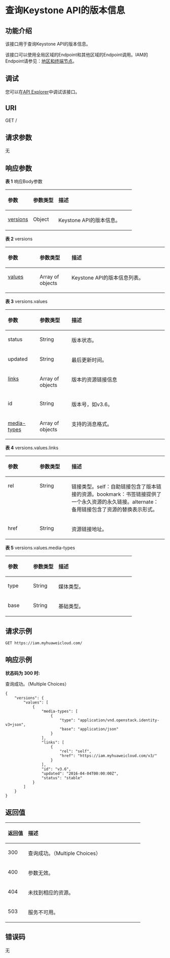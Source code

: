 # 查询Keystone API的版本信息<a name="iam_15_0002"></a>

## 功能介绍<a name="zh-cn_topic_0222037544_section1386945615526"></a>

该接口用于查询Keystone API的版本信息。

该接口可以使用全局区域的Endpoint和其他区域的Endpoint调用。IAM的Endpoint请参见：[地区和终端节点](https://developer.huaweicloud.com/endpoint?IAM)。

## 调试<a name="section10481112485914"></a>

您可以在[API Explorer](https://apiexplorer.developer.huaweicloud.com/apiexplorer/doc?product=IAM&api=KeystoneListVersions)中调试该接口。

## URI<a name="zh-cn_topic_0222037544_section8874156115214"></a>

GET /

## 请求参数<a name="zh-cn_topic_0222037544_section78771656195216"></a>

无

## 响应参数<a name="zh-cn_topic_0222037544_section88824562529"></a>

**表 1**  响应Body参数

<a name="zh-cn_topic_0222037544_responseParameter"></a>
<table><thead align="left"><tr id="zh-cn_topic_0222037544_row3885145665210"><th class="cellrowborder" valign="top" width="20%" id="mcps1.2.4.1.1"><p id="zh-cn_topic_0222037544_p588755695217"><a name="zh-cn_topic_0222037544_p588755695217"></a><a name="zh-cn_topic_0222037544_p588755695217"></a>参数</p>
</th>
<th class="cellrowborder" valign="top" width="20%" id="mcps1.2.4.1.2"><p id="zh-cn_topic_0222037544_p16888165685215"><a name="zh-cn_topic_0222037544_p16888165685215"></a><a name="zh-cn_topic_0222037544_p16888165685215"></a>参数类型</p>
</th>
<th class="cellrowborder" valign="top" width="60%" id="mcps1.2.4.1.3"><p id="zh-cn_topic_0222037544_p1889065614527"><a name="zh-cn_topic_0222037544_p1889065614527"></a><a name="zh-cn_topic_0222037544_p1889065614527"></a>描述</p>
</th>
</tr>
</thead>
<tbody><tr id="zh-cn_topic_0222037544_row288565675216"><td class="cellrowborder" valign="top" width="20%" headers="mcps1.2.4.1.1 "><p id="zh-cn_topic_0222037544_p16891115618524"><a name="zh-cn_topic_0222037544_p16891115618524"></a><a name="zh-cn_topic_0222037544_p16891115618524"></a><a href="#zh-cn_topic_0222037544_response_Rs151Versions">versions</a></p>
</td>
<td class="cellrowborder" valign="top" width="20%" headers="mcps1.2.4.1.2 "><p id="zh-cn_topic_0222037544_p208931556205219"><a name="zh-cn_topic_0222037544_p208931556205219"></a><a name="zh-cn_topic_0222037544_p208931556205219"></a>Object</p>
</td>
<td class="cellrowborder" valign="top" width="60%" headers="mcps1.2.4.1.3 "><p id="zh-cn_topic_0222037544_p78951256195216"><a name="zh-cn_topic_0222037544_p78951256195216"></a><a name="zh-cn_topic_0222037544_p78951256195216"></a>Keystone API的版本信息。</p>
</td>
</tr>
</tbody>
</table>

**表 2**  versions

<a name="zh-cn_topic_0222037544_response_Rs151Versions"></a>
<table><thead align="left"><tr id="zh-cn_topic_0222037544_row889675635213"><th class="cellrowborder" valign="top" width="20%" id="mcps1.2.4.1.1"><p id="zh-cn_topic_0222037544_p13898105620523"><a name="zh-cn_topic_0222037544_p13898105620523"></a><a name="zh-cn_topic_0222037544_p13898105620523"></a>参数</p>
</th>
<th class="cellrowborder" valign="top" width="20%" id="mcps1.2.4.1.2"><p id="zh-cn_topic_0222037544_p490016565524"><a name="zh-cn_topic_0222037544_p490016565524"></a><a name="zh-cn_topic_0222037544_p490016565524"></a>参数类型</p>
</th>
<th class="cellrowborder" valign="top" width="60%" id="mcps1.2.4.1.3"><p id="zh-cn_topic_0222037544_p1090145617527"><a name="zh-cn_topic_0222037544_p1090145617527"></a><a name="zh-cn_topic_0222037544_p1090145617527"></a>描述</p>
</th>
</tr>
</thead>
<tbody><tr id="zh-cn_topic_0222037544_row2896155615219"><td class="cellrowborder" valign="top" width="20%" headers="mcps1.2.4.1.1 "><p id="zh-cn_topic_0222037544_p1790317560526"><a name="zh-cn_topic_0222037544_p1790317560526"></a><a name="zh-cn_topic_0222037544_p1790317560526"></a><a href="#zh-cn_topic_0222037544_response_Rs151VersionsValuesArritem">values</a></p>
</td>
<td class="cellrowborder" valign="top" width="20%" headers="mcps1.2.4.1.2 "><p id="zh-cn_topic_0222037544_p090510569524"><a name="zh-cn_topic_0222037544_p090510569524"></a><a name="zh-cn_topic_0222037544_p090510569524"></a>Array of objects</p>
</td>
<td class="cellrowborder" valign="top" width="60%" headers="mcps1.2.4.1.3 "><p id="zh-cn_topic_0222037544_p7907356135214"><a name="zh-cn_topic_0222037544_p7907356135214"></a><a name="zh-cn_topic_0222037544_p7907356135214"></a>Keystone API的版本信息列表。</p>
</td>
</tr>
</tbody>
</table>

**表 3**  versions.values

<a name="zh-cn_topic_0222037544_response_Rs151VersionsValuesArritem"></a>
<table><thead align="left"><tr id="zh-cn_topic_0222037544_row159083567521"><th class="cellrowborder" valign="top" width="20%" id="mcps1.2.4.1.1"><p id="zh-cn_topic_0222037544_p199101956125217"><a name="zh-cn_topic_0222037544_p199101956125217"></a><a name="zh-cn_topic_0222037544_p199101956125217"></a>参数</p>
</th>
<th class="cellrowborder" valign="top" width="20%" id="mcps1.2.4.1.2"><p id="zh-cn_topic_0222037544_p199121856135210"><a name="zh-cn_topic_0222037544_p199121856135210"></a><a name="zh-cn_topic_0222037544_p199121856135210"></a>参数类型</p>
</th>
<th class="cellrowborder" valign="top" width="60%" id="mcps1.2.4.1.3"><p id="zh-cn_topic_0222037544_p291312569522"><a name="zh-cn_topic_0222037544_p291312569522"></a><a name="zh-cn_topic_0222037544_p291312569522"></a>描述</p>
</th>
</tr>
</thead>
<tbody><tr id="zh-cn_topic_0222037544_row15908145695212"><td class="cellrowborder" valign="top" width="20%" headers="mcps1.2.4.1.1 "><p id="zh-cn_topic_0222037544_p49151856105215"><a name="zh-cn_topic_0222037544_p49151856105215"></a><a name="zh-cn_topic_0222037544_p49151856105215"></a>status</p>
</td>
<td class="cellrowborder" valign="top" width="20%" headers="mcps1.2.4.1.2 "><p id="zh-cn_topic_0222037544_p15916956185212"><a name="zh-cn_topic_0222037544_p15916956185212"></a><a name="zh-cn_topic_0222037544_p15916956185212"></a>String</p>
</td>
<td class="cellrowborder" valign="top" width="60%" headers="mcps1.2.4.1.3 "><p id="zh-cn_topic_0222037544_p7918135610522"><a name="zh-cn_topic_0222037544_p7918135610522"></a><a name="zh-cn_topic_0222037544_p7918135610522"></a>版本状态。</p>
</td>
</tr>
<tr id="zh-cn_topic_0222037544_row2908165610520"><td class="cellrowborder" valign="top" width="20%" headers="mcps1.2.4.1.1 "><p id="zh-cn_topic_0222037544_p20919165645210"><a name="zh-cn_topic_0222037544_p20919165645210"></a><a name="zh-cn_topic_0222037544_p20919165645210"></a>updated</p>
</td>
<td class="cellrowborder" valign="top" width="20%" headers="mcps1.2.4.1.2 "><p id="zh-cn_topic_0222037544_p7921156115219"><a name="zh-cn_topic_0222037544_p7921156115219"></a><a name="zh-cn_topic_0222037544_p7921156115219"></a>String</p>
</td>
<td class="cellrowborder" valign="top" width="60%" headers="mcps1.2.4.1.3 "><p id="zh-cn_topic_0222037544_p692318566529"><a name="zh-cn_topic_0222037544_p692318566529"></a><a name="zh-cn_topic_0222037544_p692318566529"></a>最后更新时间。</p>
</td>
</tr>
<tr id="zh-cn_topic_0222037544_row1590895613523"><td class="cellrowborder" valign="top" width="20%" headers="mcps1.2.4.1.1 "><p id="zh-cn_topic_0222037544_p09243568525"><a name="zh-cn_topic_0222037544_p09243568525"></a><a name="zh-cn_topic_0222037544_p09243568525"></a><a href="#zh-cn_topic_0222037544_response_Rs151VersionsValuesArritemLinksArritem">links</a></p>
</td>
<td class="cellrowborder" valign="top" width="20%" headers="mcps1.2.4.1.2 "><p id="zh-cn_topic_0222037544_p292675612525"><a name="zh-cn_topic_0222037544_p292675612525"></a><a name="zh-cn_topic_0222037544_p292675612525"></a>Array of objects</p>
</td>
<td class="cellrowborder" valign="top" width="60%" headers="mcps1.2.4.1.3 "><p id="zh-cn_topic_0222037544_p203481645153515"><a name="zh-cn_topic_0222037544_p203481645153515"></a><a name="zh-cn_topic_0222037544_p203481645153515"></a>版本的资源链接信息</p>
</td>
</tr>
<tr id="zh-cn_topic_0222037544_row0908115645219"><td class="cellrowborder" valign="top" width="20%" headers="mcps1.2.4.1.1 "><p id="zh-cn_topic_0222037544_p393015565529"><a name="zh-cn_topic_0222037544_p393015565529"></a><a name="zh-cn_topic_0222037544_p393015565529"></a>id</p>
</td>
<td class="cellrowborder" valign="top" width="20%" headers="mcps1.2.4.1.2 "><p id="zh-cn_topic_0222037544_p1932956135213"><a name="zh-cn_topic_0222037544_p1932956135213"></a><a name="zh-cn_topic_0222037544_p1932956135213"></a>String</p>
</td>
<td class="cellrowborder" valign="top" width="60%" headers="mcps1.2.4.1.3 "><p id="zh-cn_topic_0222037544_p193475620529"><a name="zh-cn_topic_0222037544_p193475620529"></a><a name="zh-cn_topic_0222037544_p193475620529"></a>版本号，如v3.6。</p>
</td>
</tr>
<tr id="zh-cn_topic_0222037544_row1908195620521"><td class="cellrowborder" valign="top" width="20%" headers="mcps1.2.4.1.1 "><p id="zh-cn_topic_0222037544_p3935195695218"><a name="zh-cn_topic_0222037544_p3935195695218"></a><a name="zh-cn_topic_0222037544_p3935195695218"></a><a href="#zh-cn_topic_0222037544_response_Rs151VersionsValuesArritemMediatypesArritem">media-types</a></p>
</td>
<td class="cellrowborder" valign="top" width="20%" headers="mcps1.2.4.1.2 "><p id="zh-cn_topic_0222037544_p16937155635212"><a name="zh-cn_topic_0222037544_p16937155635212"></a><a name="zh-cn_topic_0222037544_p16937155635212"></a>Array of objects</p>
</td>
<td class="cellrowborder" valign="top" width="60%" headers="mcps1.2.4.1.3 "><p id="zh-cn_topic_0222037544_p1892814568522"><a name="zh-cn_topic_0222037544_p1892814568522"></a><a name="zh-cn_topic_0222037544_p1892814568522"></a>支持的消息格式。</p>
</td>
</tr>
</tbody>
</table>

**表 4**  versions.values.links

<a name="zh-cn_topic_0222037544_response_Rs151VersionsValuesArritemLinksArritem"></a>
<table><thead align="left"><tr id="zh-cn_topic_0222037544_row189561356155211"><th class="cellrowborder" valign="top" width="20%" id="mcps1.2.4.1.1"><p id="zh-cn_topic_0222037544_p19958135665212"><a name="zh-cn_topic_0222037544_p19958135665212"></a><a name="zh-cn_topic_0222037544_p19958135665212"></a>参数</p>
</th>
<th class="cellrowborder" valign="top" width="20%" id="mcps1.2.4.1.2"><p id="zh-cn_topic_0222037544_p1395985614524"><a name="zh-cn_topic_0222037544_p1395985614524"></a><a name="zh-cn_topic_0222037544_p1395985614524"></a>参数类型</p>
</th>
<th class="cellrowborder" valign="top" width="60%" id="mcps1.2.4.1.3"><p id="zh-cn_topic_0222037544_p096015625218"><a name="zh-cn_topic_0222037544_p096015625218"></a><a name="zh-cn_topic_0222037544_p096015625218"></a>描述</p>
</th>
</tr>
</thead>
<tbody><tr id="zh-cn_topic_0222037544_row1195685615213"><td class="cellrowborder" valign="top" width="20%" headers="mcps1.2.4.1.1 "><p id="zh-cn_topic_0222037544_p1962105615218"><a name="zh-cn_topic_0222037544_p1962105615218"></a><a name="zh-cn_topic_0222037544_p1962105615218"></a>rel</p>
</td>
<td class="cellrowborder" valign="top" width="20%" headers="mcps1.2.4.1.2 "><p id="zh-cn_topic_0222037544_p16963115675214"><a name="zh-cn_topic_0222037544_p16963115675214"></a><a name="zh-cn_topic_0222037544_p16963115675214"></a>String</p>
</td>
<td class="cellrowborder" valign="top" width="60%" headers="mcps1.2.4.1.3 "><p id="zh-cn_topic_0222037544_p896555618525"><a name="zh-cn_topic_0222037544_p896555618525"></a><a name="zh-cn_topic_0222037544_p896555618525"></a>链接类型。self：自助链接包含了版本链接的资源。bookmark：书签链接提供了一个永久资源的永久链接。alternate：备用链接包含了资源的替换表示形式。</p>
</td>
</tr>
<tr id="zh-cn_topic_0222037544_row1295635685212"><td class="cellrowborder" valign="top" width="20%" headers="mcps1.2.4.1.1 "><p id="zh-cn_topic_0222037544_p19671556115212"><a name="zh-cn_topic_0222037544_p19671556115212"></a><a name="zh-cn_topic_0222037544_p19671556115212"></a>href</p>
</td>
<td class="cellrowborder" valign="top" width="20%" headers="mcps1.2.4.1.2 "><p id="zh-cn_topic_0222037544_p8968856125210"><a name="zh-cn_topic_0222037544_p8968856125210"></a><a name="zh-cn_topic_0222037544_p8968856125210"></a>String</p>
</td>
<td class="cellrowborder" valign="top" width="60%" headers="mcps1.2.4.1.3 "><p id="zh-cn_topic_0222037544_p99701356175211"><a name="zh-cn_topic_0222037544_p99701356175211"></a><a name="zh-cn_topic_0222037544_p99701356175211"></a>资源链接地址。</p>
</td>
</tr>
</tbody>
</table>

**表 5**  versions.values.media-types

<a name="zh-cn_topic_0222037544_response_Rs151VersionsValuesArritemMediatypesArritem"></a>
<table><thead align="left"><tr id="zh-cn_topic_0222037544_row6940195625210"><th class="cellrowborder" valign="top" width="20%" id="mcps1.2.4.1.1"><p id="zh-cn_topic_0222037544_p15942125615212"><a name="zh-cn_topic_0222037544_p15942125615212"></a><a name="zh-cn_topic_0222037544_p15942125615212"></a>参数</p>
</th>
<th class="cellrowborder" valign="top" width="20%" id="mcps1.2.4.1.2"><p id="zh-cn_topic_0222037544_p19944135615217"><a name="zh-cn_topic_0222037544_p19944135615217"></a><a name="zh-cn_topic_0222037544_p19944135615217"></a>参数类型</p>
</th>
<th class="cellrowborder" valign="top" width="60%" id="mcps1.2.4.1.3"><p id="zh-cn_topic_0222037544_p18945135615525"><a name="zh-cn_topic_0222037544_p18945135615525"></a><a name="zh-cn_topic_0222037544_p18945135615525"></a>描述</p>
</th>
</tr>
</thead>
<tbody><tr id="zh-cn_topic_0222037544_row59401856145212"><td class="cellrowborder" valign="top" width="20%" headers="mcps1.2.4.1.1 "><p id="zh-cn_topic_0222037544_p10947145605217"><a name="zh-cn_topic_0222037544_p10947145605217"></a><a name="zh-cn_topic_0222037544_p10947145605217"></a>type</p>
</td>
<td class="cellrowborder" valign="top" width="20%" headers="mcps1.2.4.1.2 "><p id="zh-cn_topic_0222037544_p9949115635213"><a name="zh-cn_topic_0222037544_p9949115635213"></a><a name="zh-cn_topic_0222037544_p9949115635213"></a>String</p>
</td>
<td class="cellrowborder" valign="top" width="60%" headers="mcps1.2.4.1.3 "><p id="zh-cn_topic_0222037544_p29509567526"><a name="zh-cn_topic_0222037544_p29509567526"></a><a name="zh-cn_topic_0222037544_p29509567526"></a>媒体类型。</p>
</td>
</tr>
<tr id="zh-cn_topic_0222037544_row29401456125220"><td class="cellrowborder" valign="top" width="20%" headers="mcps1.2.4.1.1 "><p id="zh-cn_topic_0222037544_p14952256155211"><a name="zh-cn_topic_0222037544_p14952256155211"></a><a name="zh-cn_topic_0222037544_p14952256155211"></a>base</p>
</td>
<td class="cellrowborder" valign="top" width="20%" headers="mcps1.2.4.1.2 "><p id="zh-cn_topic_0222037544_p2953105615215"><a name="zh-cn_topic_0222037544_p2953105615215"></a><a name="zh-cn_topic_0222037544_p2953105615215"></a>String</p>
</td>
<td class="cellrowborder" valign="top" width="60%" headers="mcps1.2.4.1.3 "><p id="zh-cn_topic_0222037544_p49551856185217"><a name="zh-cn_topic_0222037544_p49551856185217"></a><a name="zh-cn_topic_0222037544_p49551856185217"></a>基础类型。</p>
</td>
</tr>
</tbody>
</table>

## 请求示例<a name="zh-cn_topic_0222037544_section1697185613528"></a>

```
GET https://iam.myhuaweicloud.com/
```

## 响应示例<a name="zh-cn_topic_0222037544_section297695645212"></a>

**状态码为 300 时:**

查询成功。（Multiple Choices）

```
{
    "versions": {
        "values": [
            {
                "media-types": [
                    {
                        "type": "application/vnd.openstack.identity-v3+json",
                        "base": "application/json"
                    }
                ],
                "links": [
                    {
                        "rel": "self",
                        "href": "https://iam.myhuaweicloud.com/v3/"
                    }
                ],
                "id": "v3.6",
                "updated": "2016-04-04T00:00:00Z",
                "status": "stable"
            }
        ]
    }
}
```

## 返回值<a name="zh-cn_topic_0222037544_section2014135765219"></a>

<a name="zh-cn_topic_0222037544_table329"></a>
<table><thead align="left"><tr id="zh-cn_topic_0222037544_row91635715214"><th class="cellrowborder" valign="top" width="15%" id="mcps1.1.3.1.1"><p id="zh-cn_topic_0222037544_p81855785210"><a name="zh-cn_topic_0222037544_p81855785210"></a><a name="zh-cn_topic_0222037544_p81855785210"></a>返回值</p>
</th>
<th class="cellrowborder" valign="top" width="85%" id="mcps1.1.3.1.2"><p id="zh-cn_topic_0222037544_p820165713524"><a name="zh-cn_topic_0222037544_p820165713524"></a><a name="zh-cn_topic_0222037544_p820165713524"></a>描述</p>
</th>
</tr>
</thead>
<tbody><tr id="zh-cn_topic_0222037544_row316757185217"><td class="cellrowborder" valign="top" width="15%" headers="mcps1.1.3.1.1 "><p id="zh-cn_topic_0222037544_p122145755215"><a name="zh-cn_topic_0222037544_p122145755215"></a><a name="zh-cn_topic_0222037544_p122145755215"></a>300</p>
</td>
<td class="cellrowborder" valign="top" width="85%" headers="mcps1.1.3.1.2 "><p id="zh-cn_topic_0222037544_p523957155211"><a name="zh-cn_topic_0222037544_p523957155211"></a><a name="zh-cn_topic_0222037544_p523957155211"></a>查询成功。（Multiple Choices）</p>
</td>
</tr>
<tr id="zh-cn_topic_0222037544_row3161457125220"><td class="cellrowborder" valign="top" width="15%" headers="mcps1.1.3.1.1 "><p id="zh-cn_topic_0222037544_p1124957175213"><a name="zh-cn_topic_0222037544_p1124957175213"></a><a name="zh-cn_topic_0222037544_p1124957175213"></a>400</p>
</td>
<td class="cellrowborder" valign="top" width="85%" headers="mcps1.1.3.1.2 "><p id="zh-cn_topic_0222037544_p826195785214"><a name="zh-cn_topic_0222037544_p826195785214"></a><a name="zh-cn_topic_0222037544_p826195785214"></a>参数无效。</p>
</td>
</tr>
<tr id="zh-cn_topic_0222037544_row171695735214"><td class="cellrowborder" valign="top" width="15%" headers="mcps1.1.3.1.1 "><p id="zh-cn_topic_0222037544_p1227105712522"><a name="zh-cn_topic_0222037544_p1227105712522"></a><a name="zh-cn_topic_0222037544_p1227105712522"></a>404</p>
</td>
<td class="cellrowborder" valign="top" width="85%" headers="mcps1.1.3.1.2 "><p id="zh-cn_topic_0222037544_p929125718529"><a name="zh-cn_topic_0222037544_p929125718529"></a><a name="zh-cn_topic_0222037544_p929125718529"></a>未找到相应的资源。</p>
</td>
</tr>
<tr id="zh-cn_topic_0222037544_row18161257165215"><td class="cellrowborder" valign="top" width="15%" headers="mcps1.1.3.1.1 "><p id="zh-cn_topic_0222037544_p730165785214"><a name="zh-cn_topic_0222037544_p730165785214"></a><a name="zh-cn_topic_0222037544_p730165785214"></a>503</p>
</td>
<td class="cellrowborder" valign="top" width="85%" headers="mcps1.1.3.1.2 "><p id="zh-cn_topic_0222037544_p9321857175213"><a name="zh-cn_topic_0222037544_p9321857175213"></a><a name="zh-cn_topic_0222037544_p9321857175213"></a>服务不可用。</p>
</td>
</tr>
</tbody>
</table>

## 错误码<a name="zh-cn_topic_0222037544_section193495725216"></a>

无


